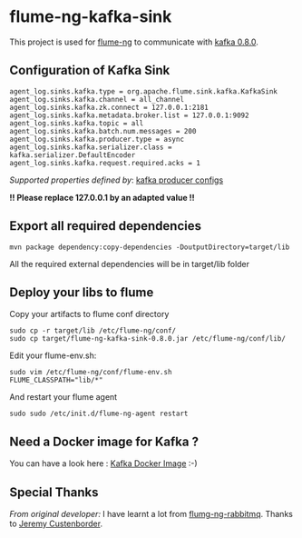 # flume-ng-kafka-sink


This project is used for [flume-ng](https://github.com/apache/flume) to communicate with [kafka 0.8.0](https://kafka.apache.org/documentation.html#quickstart).

## Configuration of Kafka Sink


    agent_log.sinks.kafka.type = org.apache.flume.sink.kafka.KafkaSink
    agent_log.sinks.kafka.channel = all_channel
    agent_log.sinks.kafka.zk.connect = 127.0.0.1:2181
    agent_log.sinks.kafka.metadata.broker.list = 127.0.0.1:9092
    agent_log.sinks.kafka.topic = all
    agent_log.sinks.kafka.batch.num.messages = 200
    agent_log.sinks.kafka.producer.type = async
    agent_log.sinks.kafka.serializer.class = kafka.serializer.DefaultEncoder
    agent_log.sinks.kafka.request.required.acks = 1

_Supported properties defined by_: [kafka producer configs](https://kafka.apache.org/documentation.html#producerconfigs)

__!! Please replace 127.0.0.1 by an adapted value !!__

## Export all required dependencies

    mvn package dependency:copy-dependencies -DoutputDirectory=target/lib


All the required external dependencies will be in target/lib folder


## Deploy your libs to flume

Copy your artifacts to flume conf directory

    sudo cp -r target/lib /etc/flume-ng/conf/
    sudo cp target/flume-ng-kafka-sink-0.8.0.jar /etc/flume-ng/conf/lib/

Edit your flume-env.sh:

    sudo vim /etc/flume-ng/conf/flume-env.sh
    FLUME_CLASSPATH="lib/*"

And restart your flume agent

    sudo sudo /etc/init.d/flume-ng-agent restart


## Need a Docker image for Kafka ?

You can have a look here : [Kafka Docker Image](https://github.com/nguyenvanthan/docker-images/tree/master/kafka)
:-)


## Special Thanks

_From original developer:_
I have learnt a lot from [flumg-ng-rabbitmq](https://github.com/jcustenborder/flume-ng-rabbitmq). Thanks to [Jeremy Custenborder](https://github.com/jcustenborder).

